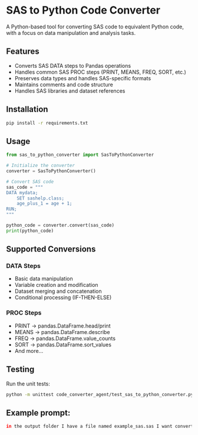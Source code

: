 # SAS to Python Code Converter

A Python-based tool for converting SAS code to equivalent Python code, with a focus on data manipulation and analysis tasks.

## Features

- Converts SAS DATA steps to Pandas operations
- Handles common SAS PROC steps (PRINT, MEANS, FREQ, SORT, etc.)
- Preserves data types and handles SAS-specific formats
- Maintains comments and code structure
- Handles SAS libraries and dataset references

## Installation

```bash
pip install -r requirements.txt
```

## Usage

```python
from sas_to_python_converter import SasToPythonConverter

# Initialize the converter
converter = SasToPythonConverter()

# Convert SAS code
sas_code = """
DATA mydata;
    SET sashelp.class;
    age_plus_1 = age + 1;
RUN;
"""

python_code = converter.convert(sas_code)
print(python_code)
```

## Supported Conversions

### DATA Steps
- Basic data manipulation
- Variable creation and modification
- Dataset merging and concatenation
- Conditional processing (IF-THEN-ELSE)

### PROC Steps
- PRINT → pandas.DataFrame.head/print
- MEANS → pandas.DataFrame.describe
- FREQ → pandas.DataFrame.value_counts
- SORT → pandas.DataFrame.sort_values
- And more...

## Testing

Run the unit tests:

```bash
python -m unittest code_converter_agent/test_sas_to_python_converter.py
```

## Example prompt:

```sh
in the output folder I have a file named example_sas.sas I want convert it to python using and put the resulted block of code in a file named example_sas.py
```